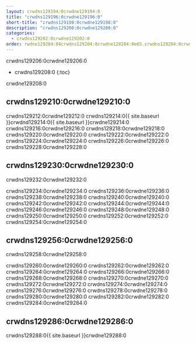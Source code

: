 ```yaml
---
layout: crwdns129194:0crwdne129194:0
title: "crwdns129196:0crwdne129196:0"
short-title: "crwdns129198:0crwdne129198:0"
description: "crwdns129200:0crwdne129200:0"
categories:
  - crwdns129202:0crwdne129202:0
order: rwdne129204:04crwdns129204:0crwdne129204:0e65.crwdns129204:0crwdne129204:08628329crwdns129204:0crwdne129204:0
---
```

crwdns129206:0crwdne129206:0

* crwdns129208:0
{:toc}

crwdne129208:0

## crwdns129210:0crwdne129210:0

crwdns129212:0crwdne129212:0 crwdns129214:0{{ site.baseurl }}crwdnd129214:0{{ site.baseurl }}crwdne129214:0 crwdns129216:0crwdne129216:0 crwdns129218:0crwdne129218:0 crwdns129220:0crwdne129220:0 crwdns129222:0crwdne129222:0 crwdns129224:0crwdne129224:0 crwdns129226:0crwdne129226:0 crwdns129228:0crwdne129228:0

## crwdns129230:0crwdne129230:0

crwdns129232:0crwdne129232:0

crwdns129234:0crwdne129234:0 crwdns129236:0crwdne129236:0 crwdns129238:0crwdne129238:0 crwdns129240:0crwdne129240:0 crwdns129242:0crwdne129242:0 crwdns129244:0crwdne129244:0 crwdns129246:0crwdne129246:0 crwdns129248:0crwdne129248:0 crwdns129250:0crwdne129250:0 crwdns129252:0crwdne129252:0 crwdns129254:0crwdne129254:0

## crwdns129256:0crwdne129256:0

crwdns129258:0crwdne129258:0

crwdns129260:0crwdne129260:0 crwdns129262:0crwdne129262:0 crwdns129264:0crwdne129264:0 crwdns129266:0crwdne129266:0 crwdns129268:0crwdne129268:0 crwdns129270:0crwdne129270:0 crwdns129272:0crwdne129272:0 crwdns129274:0crwdne129274:0 crwdns129276:0crwdne129276:0 crwdns129278:0crwdne129278:0 crwdns129280:0crwdne129280:0 crwdns129282:0crwdne129282:0 crwdns129284:0crwdne129284:0

## crwdns129286:0crwdne129286:0

crwdns129288:0{{ site.baseurl }}crwdne129288:0